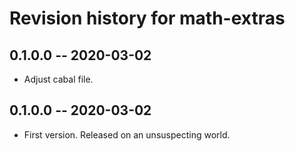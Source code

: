 # Revision history for math-extras

## 0.1.0.0 -- 2020-03-02

* Adjust cabal file.

## 0.1.0.0 -- 2020-03-02

* First version. Released on an unsuspecting world.
